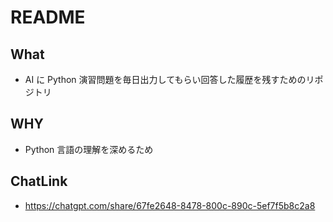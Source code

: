 # README

## What

- AI に Python 演習問題を毎日出力してもらい回答した履歴を残すためのリポジトリ

## WHY

- Python 言語の理解を深めるため

## ChatLink

- https://chatgpt.com/share/67fe2648-8478-800c-890c-5ef7f5b8c2a8
